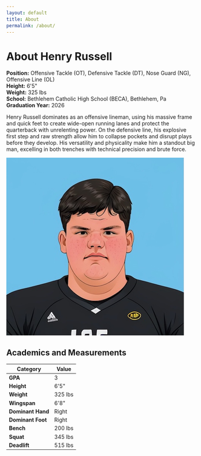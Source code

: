 ```yaml
---
layout: default
title: About
permalink: /about/
---
```

# About Henry Russell

**Position:** Offensive Tackle (OT), Defensive Tackle (DT), Nose Guard (NG), Offensive Line (OL)  
**Height:** 6'5"  
**Weight:** 325 lbs  
**School:** Bethlehem Catholic High School (BECA), Bethlehem, Pa  
**Graduation Year:** 2026

Henry Russell dominates as an offensive lineman, using his massive frame and quick feet to create wide-open running lanes and protect the quarterback with unrelenting power. On the defensive line, his explosive first step and raw strength allow him to collapse pockets and disrupt plays before they develop. His versatility and physicality make him a standout big man, excelling in both trenches with technical precision and brute force.

![Henry Russell](/assets/images/aihenry.jpeg)

## Academics and Measurements

|**Category**       | **Value**   |
|---------------------|-------------|
| **GPA**            | 3           |
| **Height**         | 6'5"        |
| **Weight**         | 325 lbs     |
| **Wingspan**       | 6'8"        |
| **Dominant Hand**  | Right       |
| **Dominant Foot**  | Right       |
| **Bench**          | 200 lbs     |
| **Squat**          | 345 lbs     |
| **Deadlift**       | 515 lbs     |